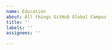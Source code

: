 ```yaml
---
name: Education
about: All things GitHub Global Campus
title: ''
labels: ''
assignees: ''

---
```



